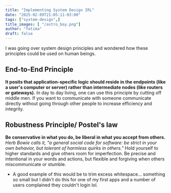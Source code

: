 ```yaml
---
title: "Implementing System Design IRL"
date: "2025-02-09T21:05:11-03:00"
tags: ["system-design",]
title_images: [ "/astro_boy.png"]
author: "fatima"
draft: false
---
```


I was going over system design principles and wondered how these principles could be used
on human beings.

## End-to-End Principle
**It posits that application-specific logic should reside in the endpoints (like a user's computer or server) rather than intermediate nodes (like routers or gateways).** 
In day to day living, one can use this principle by cutting off middle men. If you want to communicate with someone
communicate directly without going through other people to increase efficiency and integrity.

## Robustness Principle/ Postel's law
**Be conservative in what you do, be liberal in what you accept from others.**
_Herb Bowie calls it, "a general social code for software: be strict in your own behavior, but tolerant of harmless quirks in others."_
Hold yourself to higher standards and give others room for imperfection. Be precise and intentional in your words and actions, but flexible and forgiving when others miscommunicate or stumble.
- A good example of this would be to trim excess whitespace... something so small but I didn't do this
for one of my first apps and a number of users complained they couldn't login lol.
